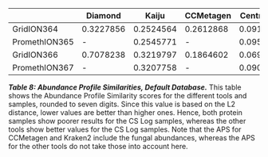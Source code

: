 |                	| Diamond            	| Kaiju               	| CCMetagen           	| Centrifuge          	| CLARK               	| Kraken2            	|BugSeq |
|----------------	|--------------------	|---------------------	|---------------------	|---------------------	|---------------------	|---------------------|-------|
| GridION364    	| 0.3227856          	| 0.2524564           	| 0.2612868           	| 0.0918381          	| 0.1563444          	| 0.0993529             	|0.8995511|
| PromethION365 	|        -            	| 0.2545771           	|         -            	| 0.0958232          	| 0.1560923          	| 0.1022717          	  |-|
| GridION366    	| 0.7078238          	| 0.3219797          	| 0.1864602         	| 0.0698712          	| 0.0806941          	| 0.0923067                  	|0.0412768|
| PromethION367 	|          -          	| 0.3207758           	|        -             	| 0.0903556          	| 0.0978355          	| 0.1056878           	|-|

***Table 8: Abundance Profile Similarities, Default Database.*** This table shows the Abundance Profile Similarity scores for the different tools and samples, rounded to seven digits. Since this value is based on the L2 distance, lower values are better than higher ones. Hence, both protein samples show poorer results for the CS Log samples, whereas the other tools show better values for the CS Log samples. Note that the APS for CCMetagen and Kraken2 include the fungal abundances, whereas the APS for the other tools do not take those into account here. <br> <br>